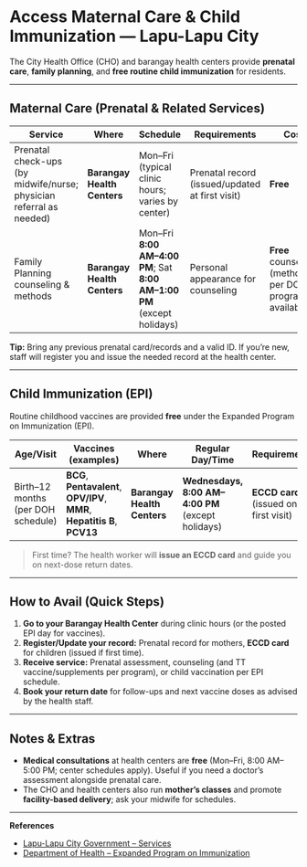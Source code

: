 # Access Maternal Care & Child Immunization — Lapu-Lapu City

The City Health Office (CHO) and barangay health centers provide **prenatal care**, **family planning**, and **free routine child immunization** for residents.

---

## Maternal Care (Prenatal & Related Services)

| Service| Where|Schedule | Requirements | Cost |
| - | - | - | - | - |
| Prenatal check-ups (by midwife/nurse; physician referral as needed) | **Barangay Health Centers** | Mon–Fri (typical clinic hours; varies by center) | Prenatal record (issued/updated at first visit) | **Free**                                                   |
| Family Planning counseling & methods | **Barangay Health Centers** | Mon–Fri **8:00 AM–4:00 PM**; Sat **8:00 AM–1:00 PM** (except holidays) | Personal appearance for counseling | **Free** counseling (methods per DOH program availability) |

**Tip:** Bring any previous prenatal card/records and a valid ID. If you’re new, staff will register you and issue the needed record at the health center.

---

## Child Immunization (EPI)

Routine childhood vaccines are provided **free** under the Expanded Program on Immunization (EPI).

| Age/Visit | Vaccines (examples) | Where | Regular Day/Time | Requirements | Cost |
| - | - | - | - | - | - |
| Birth–12 months (per DOH schedule) | **BCG**, **Pentavalent**, **OPV/IPV**, **MMR**, **Hepatitis B**, **PCV13** | **Barangay Health Centers** | **Wednesdays, 8:00 AM–4:00 PM** (except holidays) | **ECCD card** (issued on first visit) | **Free** |

> First time? The health worker will **issue an ECCD card** and guide you on next-dose return dates.

---

## How to Avail (Quick Steps)

1. **Go to your Barangay Health Center** during clinic hours (or the posted EPI day for vaccines).
2. **Register/Update your record:** Prenatal record for mothers, **ECCD card** for children (issued if first time).
3. **Receive service:** Prenatal assessment, counseling (and TT vaccine/supplements per program), or child vaccination per EPI schedule.
4. **Book your return date** for follow-ups and next vaccine doses as advised by the health staff.

---

## Notes & Extras

- **Medical consultations** at health centers are **free** (Mon–Fri, 8:00 AM–5:00 PM; center schedules apply). Useful if you need a doctor’s assessment alongside prenatal care.
- The CHO and health centers also run **mother’s classes** and promote **facility-based delivery**; ask your midwife for schedules.

---

**References**

- [Lapu-Lapu City Government – Services](https://lapulapucity.gov.ph)
- [Department of Health – Expanded Program on Immunization](https://doh.gov.ph)
